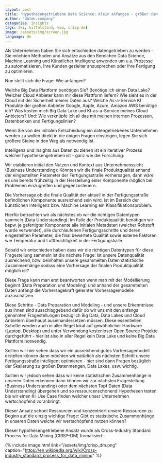 ```yaml
---
layout: post
title: "Hypothesengetriebene Data Science: Klein anfangen - größer durchstarten"
author: "daten.company"
categories: insights
tags: [ki, mittelstand, kmu, crisp-dm]
image: /assets/img/screen.jpg
language: de
---
```


Als Unternehmen haben Sie sich entschieden datengetrieben zu werden -
Sie möchten Methoden und Ansätze aus den Bereichen Data Science, Machine Learning
und Künstlicher Intelligenz anwenden um u.a. Prozesse zu automatisieren,
Ihre Kunden gezielter anzusprechen oder Ihre Fertigung zu optimieren.

Nun stellt sich die Frage: Wie anfangen?

Welche Big Data Plattform benötigen Sie?
Benötige ich einen Data Lake?
Welcher Cloud Anbieter kann mir diese Plattform liefern?
Wie sieht es in der Cloud mit der Sicherheit meiner Daten aus?
Welche As-a-Service KI Produkte der großen Anbieter Google, Apple, Azure, Amazon AWS benötige ich?
Was kosten mich Big Data Lake und KI-as-a-Service meines Cloud Anbieters?
Und: Wie verknüpfe ich all das mit meinen internen Prozessen, Datenbanken und Fertigungslinien?

Wenn Sie von der initialen Entscheidung ein datengetriebenes Unternehmen werden zu wollen
direkt in die obigen Fragen einsteigen, legen Sie sich größere Steine in den Weg als notwendig ist.

Intelligenz und Insights aus Daten zu ziehen ist ein iterativer Prozess welcher hypothesengetrieben ist - ganz wie die Forschung:

Wir etablieren initial den Nutzen und Kontext aus Unternehmenssicht (Business Understanding): Könnten wir die finale Produktqualität anhand der eingestellten Parameter der Fertigungsstraße vorhersagen, dann wäre es uns bereits frühzeitig in der Herstellung einer Komponente möglich bei Problemen einzugreifen und gegenzusteuern.

Die Vorhersage ob die finale Qualität der aktuell in der Fertigungsstraße befindlichen Komponente ausreichend sein wird, ist im Bereich der künstlichen Intelligenz bzw. Machine Learning ein Klassifikationsproblem.

Hierfür betrachten wir als nächstes ob wir die richtigen Datentypen sammeln (Data Understanding):
Im Falle der Produktqualität benötigen wir bspw. je gefertigter Komponente alle initialen Metadaten (welcher Rohstoff wurde verwendet), alle durchlaufenen Fertigungsschritte und deren eingestellten Parameter, die final bewertete Qualität sowie externe Faktoren wie Temperatur und Luftfeuchtigkeit in der Fertigungshalle.

Sobald wir entschieden haben dass wir die richtigen Datentypen für diese Fragestellung sammeln ist die nächste Frage: Ist unsere Datenqualität ausreichend, bzw. beinhalten unsere gesammelten Daten statistische Zusammenhänge sodass eine Vorhersage der finalen Produktqualität möglich ist?

Diese Frage kann man erst beantworten wenn man mit der Modellierung beginnt (Data Preparation und Modeling) und anhand der gesammelten Daten anfängt die Vorhersagekraft gelernter Vorhersagemodelle abzuschätzen.

Diese Schritte - Data Preparation und Modeling - und unsere Erkenntnisse aus ihnen sind ausschlaggebend dafür ob wir uns mit den anfangs genannten Fragestellungen bezüglich Big Data, Data Lakes und Cloud Anbietern überhaupt auseinandersetzen müssen.
Diese essentiellen Schritte werden auch in aller Regel lokal auf gewöhnlicher Hardware (Laptop, Desktop) und unter Verwendung kostenloser Open Source Projekte durchgeführt - hier ist also in aller Regel kein Data Lake und keine Big Data Plattform notwendig.

Sollten wir hier sehen dass wir ein ausreichend gutes Vorhersagemodell erstellen können dann möchten wir natürlich als nächsten Schritt unsere Fertigungsstraße intelligent optimieren - hier sind dann Fragen bezüglich der Skalierung zu großen Datenmengen, Data Lakes, usw. wichtig.

Sollten wir jedoch sehen dass wir keine statistischen Zusammenhänge in unseren Daten erkennen dann können wir zur nächsten Fragestellung (Business Understanding) oder dem nächsten Topf Daten (Data Understanding) übergehen und so ressourcenschonend Hypothesen testen bis wir einen KI-Use Case finden welcher unser Unternehmen wertschöpfend voranbringt.

Dieser Ansatz schont Ressourcen und konzentriert unsere Ressourcen zu Beginn auf die einzig wichtige Frage: Gibt es statistische Zusammenhänge in unseren Daten welche wir wertschöpfend nutzen können?

Dieser hypothesengetriebene Ansatz wurde als Cross-Industry Standard Process for Data Mining (CRISP-DM) formalisiert:

{% include image.html
link="/assets/img/crisp_dm.png"
caption="https://en.wikipedia.org/wiki/Cross-industry_standard_process_for_data_mining"
%}
